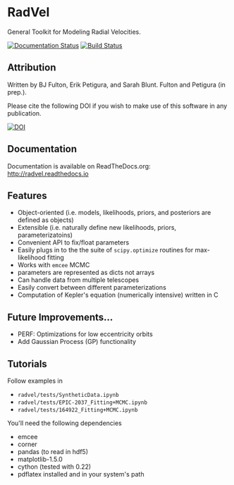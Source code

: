 # RadVel

General Toolkit for Modeling Radial Velocities.

[![Documentation Status](https://readthedocs.org/projects/radvel/badge/?version=latest)](http://radvel.readthedocs.io/en/latest/?badge=latest)
[![Build Status](https://travis-ci.org/California-Planet-Search/radvel.svg?branch=sara)](https://travis-ci.org/California-Planet-Search/radvel)

## Attribution

Written by BJ Fulton, Erik Petigura, and Sarah Blunt. Fulton and Petigura (in prep.).

Please cite the following DOI if you wish to make use of this software in any publication.

[![DOI](https://zenodo.org/badge/DOI/10.5281/zenodo.580821.svg)](https://doi.org/10.5281/zenodo.580821)

## Documentation

Documentation is available on ReadTheDocs.org: http://radvel.readthedocs.io

## Features

- Object-oriented (i.e. models, likelihoods, priors, and posteriors are defined as objects)
- Extensible (i.e. naturally define new likelihoods, priors, parameterizatoins)
- Convenient API to fix/float parameters
- Easily plugs in to the the suite of `scipy.optimize` routines for max-likelihood fitting 
- Works with `emcee` MCMC
- parameters are represented as dicts not arrays
- Can handle data from multiple telescopes
- Easily convert between different parameterizations
- Computation of Kepler's equation (numerically intensive) written in C

## Future Improvements...

- PERF: Optimizations for low eccentricity orbits
- Add Gaussian Process (GP) functionality

## Tutorials 

Follow examples in

- `radvel/tests/SyntheticData.ipynb`
- `radvel/tests/EPIC-2037_Fitting+MCMC.ipynb`
- `radvel/tests/164922_Fitting+MCMC.ipynb`

You'll need the following dependencies

- emcee
- corner 
- pandas (to read in hdf5)
- matplotlib-1.5.0
- cython (tested with 0.22)
- pdflatex installed and in your system's path

